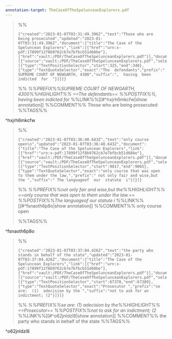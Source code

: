 ```yaml
---
annotation-target: TheCaseOfTheSpelunceanExplorers.pdf
---
```


>%%
>```annotation-json
>{"created":"2023-01-07T03:31:49.396Z","text":"Those who are being prosecuted","updated":"2023-01-07T03:31:49.396Z","document":{"title":"The Case of the Speluncean Explorers","link":[{"href":"urn:x-pdf:17899f12f8b9762cb7e7bfbcb51d68be"},{"href":"vault:/PDF/TheCaseOfTheSpelunceanExplorers.pdf"}],"documentFingerprint":"17899f12f8b9762cb7e7bfbcb51d68be"},"uri":"vault:/PDF/TheCaseOfTheSpelunceanExplorers.pdf","target":[{"source":"vault:/PDF/TheCaseOfTheSpelunceanExplorers.pdf","selector":[{"type":"TextPositionSelector","start":325,"end":340},{"type":"TextQuoteSelector","exact":"The  defendants","prefix":" SUPREME COURT OF NEWGARTH, 4300","suffix":",  having  been  indicted  for  "}]}]}
>```
>%%
>*%%PREFIX%%SUPREME COURT OF NEWGARTH, 4300%%HIGHLIGHT%% ==The  defendants== %%POSTFIX%%,  having  been  indicted  for*
>%%LINK%%[[#^hxjrh6mkcfw|show annotation]]
>%%COMMENT%%
>Those who are being prosecuted
>%%TAGS%%
>
^hxjrh6mkcfw


>%%
>```annotation-json
>{"created":"2023-01-07T03:36:40.643Z","text":"only course open\n","updated":"2023-01-07T03:36:40.643Z","document":{"title":"The Case of the Speluncean Explorers","link":[{"href":"urn:x-pdf:17899f12f8b9762cb7e7bfbcb51d68be"},{"href":"vault:/PDF/TheCaseOfTheSpelunceanExplorers.pdf"}],"documentFingerprint":"17899f12f8b9762cb7e7bfbcb51d68be"},"uri":"vault:/PDF/TheCaseOfTheSpelunceanExplorers.pdf","target":[{"source":"vault:/PDF/TheCaseOfTheSpelunceanExplorers.pdf","selector":[{"type":"TextPositionSelector","start":9017,"end":9065},{"type":"TextQuoteSelector","exact":"only course that was open to them under the law.","prefix":" not only fair and wise,but the ","suffix":" The languageof  our  statute  i"}]}]}
>```
>%%
>*%%PREFIX%%not only fair and wise,but the%%HIGHLIGHT%% ==only course that was open to them under the law.== %%POSTFIX%%The languageof  our  statute  i*
>%%LINK%%[[#^fsnaoth6p8o|show annotation]]
>%%COMMENT%%
>only course open
>
>%%TAGS%%
>
^fsnaoth6p8o


>%%
>```annotation-json
>{"created":"2023-01-07T03:37:04.426Z","text":"the party who stands in behalf of the state","updated":"2023-01-07T03:37:04.426Z","document":{"title":"The Case of the Speluncean Explorers","link":[{"href":"urn:x-pdf:17899f12f8b9762cb7e7bfbcb51d68be"},{"href":"vault:/PDF/TheCaseOfTheSpelunceanExplorers.pdf"}],"documentFingerprint":"17899f12f8b9762cb7e7bfbcb51d68be"},"uri":"vault:/PDF/TheCaseOfTheSpelunceanExplorers.pdf","target":[{"source":"vault:/PDF/TheCaseOfTheSpelunceanExplorers.pdf","selector":[{"type":"TextPositionSelector","start":67378,"end":67389},{"type":"TextQuoteSelector","exact":"Prosecutor ","prefix":"se  are:  (1)  adecision by the ","suffix":"not to ask for an indictment; (2"}]}]}
>```
>%%
>*%%PREFIX%%se  are:  (1)  adecision by the%%HIGHLIGHT%% ==Prosecutor== %%POSTFIX%%not to ask for an indictment; (2*
>%%LINK%%[[#^o62jnldzl8|show annotation]]
>%%COMMENT%%
>the party who stands in behalf of the state
>%%TAGS%%
>
^o62jnldzl8
